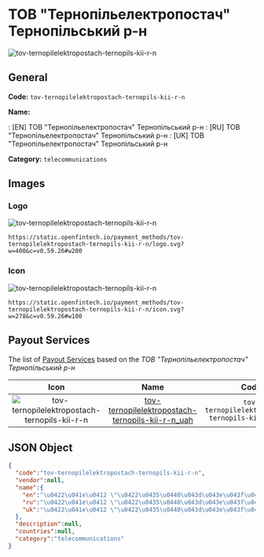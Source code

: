 
# ТОВ "Тернопільелектропостач" Тернопільський р-н 
![tov-ternopilelektropostach-ternopils-kii-r-n](https://static.openfintech.io/payment_methods/tov-ternopilelektropostach-ternopils-kii-r-n/logo.svg?w=400&c=v0.59.26#w200)  

## General 
**Code:** `tov-ternopilelektropostach-ternopils-kii-r-n` 
 
**Name:** 
 
:	[EN] ТОВ "Тернопільелектропостач" Тернопільський р-н 
:	[RU] ТОВ "Тернопільелектропостач" Тернопільський р-н 
:	[UK] ТОВ "Тернопільелектропостач" Тернопільський р-н 
 
**Category:** `telecommunications` 
 

## Images 

### Logo 
![tov-ternopilelektropostach-ternopils-kii-r-n](https://static.openfintech.io/payment_methods/tov-ternopilelektropostach-ternopils-kii-r-n/logo.svg?w=400&c=v0.59.26#w200)  

```
https://static.openfintech.io/payment_methods/tov-ternopilelektropostach-ternopils-kii-r-n/logo.svg?w=400&c=v0.59.26#w200
```  

### Icon 
![tov-ternopilelektropostach-ternopils-kii-r-n](https://static.openfintech.io/payment_methods/tov-ternopilelektropostach-ternopils-kii-r-n/icon.svg?w=278&c=v0.59.26#w100)  

```
https://static.openfintech.io/payment_methods/tov-ternopilelektropostach-ternopils-kii-r-n/icon.svg?w=278&c=v0.59.26#w100
```  

## Payout Services 
 
The list of [Payout Services](/payout-services/) based on the _ТОВ "Тернопільелектропостач" Тернопільський р-н_ 

|Icon|Name|Code| 
|:---:|:---:|:---:| 
|![tov-ternopilelektropostach-ternopils-kii-r-n](https://static.openfintech.io/payout_methods/tov-ternopilelektropostach-ternopils-kii-r-n/icon.svg?w=278&c=v0.59.26#w40) |[tov-ternopilelektropostach-ternopils-kii-r-n_uah](/payout-services/tov-ternopilelektropostach-ternopils-kii-r-n_uah/)|`tov-ternopilelektropostach-ternopils-kii-r-n_uah`| 
 

## JSON Object 

```json
{
  "code":"tov-ternopilelektropostach-ternopils-kii-r-n",
  "vendor":null,
  "name":{
    "en":"\u0422\u041e\u0412 \"\u0422\u0435\u0440\u043d\u043e\u043f\u0456\u043b\u044c\u0435\u043b\u0435\u043a\u0442\u0440\u043e\u043f\u043e\u0441\u0442\u0430\u0447\" \u0422\u0435\u0440\u043d\u043e\u043f\u0456\u043b\u044c\u0441\u044c\u043a\u0438\u0439 \u0440-\u043d",
    "ru":"\u0422\u041e\u0412 \"\u0422\u0435\u0440\u043d\u043e\u043f\u0456\u043b\u044c\u0435\u043b\u0435\u043a\u0442\u0440\u043e\u043f\u043e\u0441\u0442\u0430\u0447\" \u0422\u0435\u0440\u043d\u043e\u043f\u0456\u043b\u044c\u0441\u044c\u043a\u0438\u0439 \u0440-\u043d",
    "uk":"\u0422\u041e\u0412 \"\u0422\u0435\u0440\u043d\u043e\u043f\u0456\u043b\u044c\u0435\u043b\u0435\u043a\u0442\u0440\u043e\u043f\u043e\u0441\u0442\u0430\u0447\" \u0422\u0435\u0440\u043d\u043e\u043f\u0456\u043b\u044c\u0441\u044c\u043a\u0438\u0439 \u0440-\u043d"
  },
  "description":null,
  "countries":null,
  "category":"telecommunications"
}
```  
